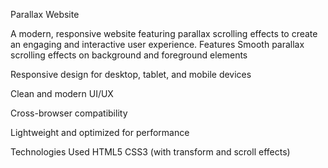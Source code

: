 Parallax Website


A modern, responsive website featuring parallax scrolling effects to create an engaging and interactive user experience.
Features
Smooth parallax scrolling effects on background and foreground elements

Responsive design for desktop, tablet, and mobile devices

Clean and modern UI/UX

Cross-browser compatibility

Lightweight and optimized for performance

Technologies Used
HTML5
CSS3 (with transform and scroll effects)
